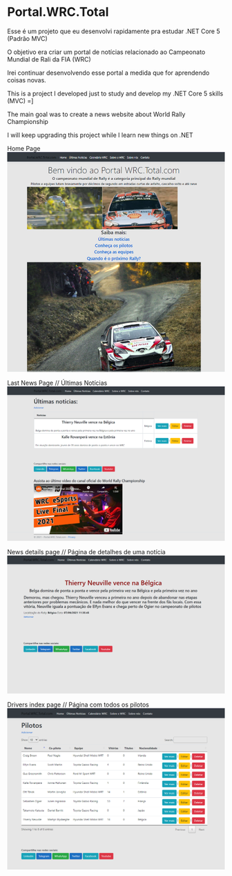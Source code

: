 # Portal.WRC.Total


Esse é um projeto que eu desenvolvi rapidamente pra estudar .NET Core 5 (Padrão MVC)

  O objetivo era criar um portal de notícias relacionado ao Campeonato Mundial de Rali da FIA (WRC) 
  
  Irei continuar desenvolvendo esse portal a medida que for aprendendo coisas novas.



This is a project I developed just to study and develop my .NET Core 5 skills (MVC) =] 

  The main goal was to create a news website about World Rally Championship 
  
  I will keep upgrading this project while I learn new things on .NET

Home Page
![Image one](https://github.com/Gabriel-0216/Portal.WRC.Total/blob/master/imagesReadme/001_Portal.PNG)

Last News Page // Últimas Notícias
![Image two](https://github.com/Gabriel-0216/Portal.WRC.Total/blob/master/imagesReadme/002_Portal.PNG)

News details page // Página de detalhes de uma notícia
![Image three](https://github.com/Gabriel-0216/Portal.WRC.Total/blob/master/imagesReadme/003_Portal.PNG)


Drivers index page // Página com todos os pilotos
![Image four](https://github.com/Gabriel-0216/Portal.WRC.Total/blob/master/imagesReadme/004_Portal.PNG)




